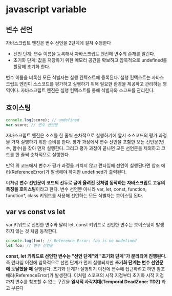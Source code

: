 # javascript variable

## 변수 선언
자바스크립트 엔진은 변수 선언을 2단계에 걸쳐 수행한다
- 선언 단계: 변수 이름을 등록해서 자바스크립트 엔진에 변수의 존재를 알린다.
- 초기화 단계: 값을 저장하기 위한 메모리 공간을 확보하고 암묵적으로 undefined를 할당해 초기화 한다.

변수 이름을 비록한 모든 식별자는 실행 컨텍스트에 등록된다.
실행 컨텍스트는 자바스크립트 엔진이 소스코드를 평가하고 실행하기 위해 필요한 환경을 제공하고 관리하는 영역이다.
자바스크립트 엔진은 실행 컨텍스트를 통해 식별자와 스코프를 관리한다.


## 호이스팅
```js
console.log(score); // undefined
var score; // 변수 선언문
```

자바스크립트 엔진은 소스를 한 줄씩 순차적으로 실행하기에 앞서 소스코드의 평가 과정을 거쳐 실행하기 위한 준비를 한다.
평가 과정에서 변수 선언을 포함한 모든 선언문(변수, 함수)을 찾아 먼저 실행한다.
그리고 평가 과정이 끝나면 모든 선언문을 제외하고 코드를 한 줄씩 순차적으로 실행한다.

만약 위 코드에서 변수가 평가 과정을 거치지 않고 런타임에 선언이 실행된다면 참조 에러(ReferenceError)가 발생해야 하지만 undefined가 출력된다.

이처럼 **변수 선언문이 코드의 선두로 끌어 올려진 것처럼 동작하는 자바스크립트 고유의 특징을 호이스팅**이라고 한다.
변수 선언뿐 아니라 var, let, const, function, function*, class 키워드를 사용해 선언하는 모든 식별자는 호이스팅 된다.

## var vs const vs let

var 키워드로 선언한 변수와 달리 let, const 키워드로 선언한 변수는 호이스팅이 발생하지 않는 것 처럼 동작한다.
```js
console.log(foo); // Reference Error: foo is no undefined
let foo; // 변수 선언문
```
**const, let 키워드로 선언한 변수는 "선언 단계"와 "초기화 단계"가 분리되어 진행된다.**
즉 런타임 이전에 암묵적으로 선언 단계가 먼저 실행되지만 **초기화 단계는 변수 선언문에 도달했을 때** 실행된다.
초기화 단계가 실행되기 이전에 변수에 접근하려고 하면 참조 에러(ReferenceError)가 발생한다. 
이처럼 스코프의 시작 지점부터 초기화 시작 지점까지 변수를 참조할 수 없는 구간을 **일시적 사각지대(Temporal DeadZone: TDZ)** 라고 부른다




